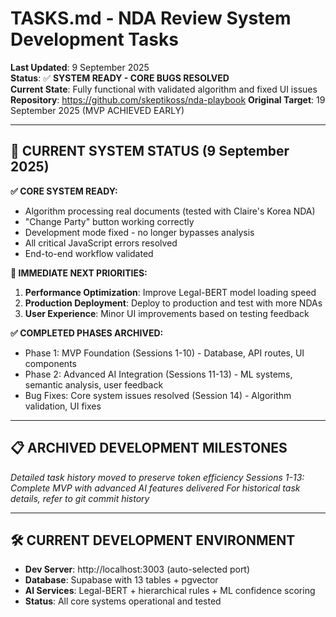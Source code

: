 # TASKS.md - NDA Review System Development Tasks

**Last Updated**: 9 September 2025  
**Status**: ✅ **SYSTEM READY - CORE BUGS RESOLVED**  
**Current State**: Fully functional with validated algorithm and fixed UI issues
**Repository**: https://github.com/skeptikoss/nda-playbook
**Original Target**: 19 September 2025 (MVP ACHIEVED EARLY)

---

## 🚀 **CURRENT SYSTEM STATUS (9 September 2025)**

**✅ CORE SYSTEM READY:**
- Algorithm processing real documents (tested with Claire's Korea NDA)
- "Change Party" button working correctly  
- Development mode fixed - no longer bypasses analysis
- All critical JavaScript errors resolved
- End-to-end workflow validated

**🎯 IMMEDIATE NEXT PRIORITIES:**
1. **Performance Optimization**: Improve Legal-BERT model loading speed
2. **Production Deployment**: Deploy to production and test with more NDAs  
3. **User Experience**: Minor UI improvements based on testing feedback

**✅ COMPLETED PHASES ARCHIVED:**
- Phase 1: MVP Foundation (Sessions 1-10) - Database, API routes, UI components  
- Phase 2: Advanced AI Integration (Sessions 11-13) - ML systems, semantic analysis, user feedback
- Bug Fixes: Core system issues resolved (Session 14) - Algorithm validation, UI fixes

---

## 📋 **ARCHIVED DEVELOPMENT MILESTONES**
*Detailed task history moved to preserve token efficiency*
*Sessions 1-13: Complete MVP with advanced AI features delivered*
*For historical task details, refer to git commit history*

---

## 🛠 **CURRENT DEVELOPMENT ENVIRONMENT**
- **Dev Server**: http://localhost:3003 (auto-selected port)
- **Database**: Supabase with 13 tables + pgvector  
- **AI Services**: Legal-BERT + hierarchical rules + ML confidence scoring
- **Status**: All core systems operational and tested